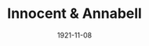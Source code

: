 ---
title: Innocent & Annabell
date: 1921-11-08
closing_date:
layout: productions

playbill:
Theatre: Theatre Jacksonville
cast:
- Mr. Innocent: Mr. J. B. Lucy
- Mrs. Annabell Wells: Elizabeth Palmer Tyler
- Mrs. Innocent: Nancy C. Osborne
- Esther: Ethel Kelman
crew:
- Director: Tracy L'Engle
- Props: John A. Cunningham
- Stage Decoration:
  - Katherine Wilson
  - Mrs. Strawn Perry
external_links:
---